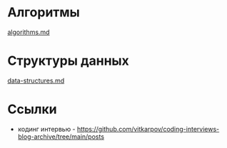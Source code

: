 # Алгоритмы
[algorithms.md](algorithms.md)

# Структуры данных
[data-structures.md](data-structures.md)

# Ссылки
- кодинг интервью - https://github.com/vitkarpov/coding-interviews-blog-archive/tree/main/posts

